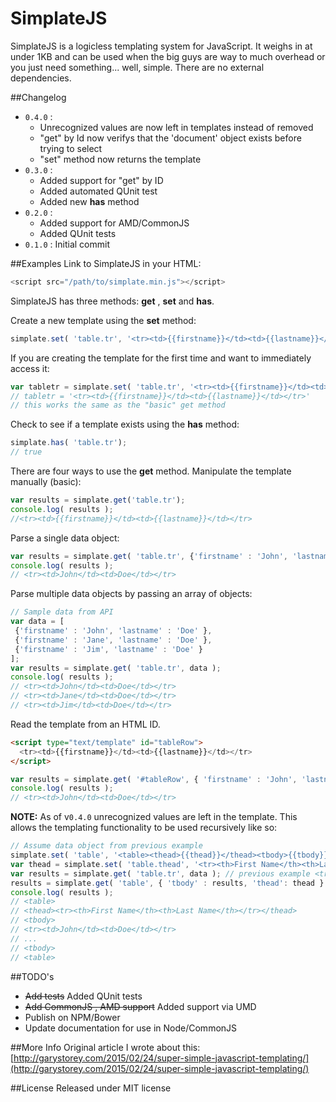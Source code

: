 # SimplateJS
SimplateJS is a logicless templating system for JavaScript.  It weighs in at under 1KB and can be used when the big guys are way to much overhead or you just need something... well, simple. There are no external dependencies.

##Changelog
* ``0.4.0`` :
    * Unrecognized values are now left in templates instead of removed
    * "get" by Id now verifys that the 'document' object exists before trying to select
    * "set" method now returns the template 
* ``0.3.0`` :
    * Added support for "get" by ID
    * Added automated QUnit test
    * Added new **has** method
* ``0.2.0`` : 
    * Added support for AMD/CommonJS
    * Added QUnit tests
* ``0.1.0`` :  Initial commit

##Examples
Link to SimplateJS in your HTML:

```javascript
<script src="/path/to/simplate.min.js"></script>
```

SimplateJS has three methods: **get** , **set** and **has**.

Create a new template using the **set** method:

```javascript
simplate.set( 'table.tr', '<tr><td>{{firstname}}</td><td>{{lastname}}</td></tr>' );
```
If you are creating the template for the first time and want to immediately access it:
```javascript
var tabletr = simplate.set( 'table.tr', '<tr><td>{{firstname}}</td><td>{{lastname}}</td></tr>' );
// tabletr = '<tr><td>{{firstname}}</td><td>{{lastname}}</td></tr>'
// this works the same as the "basic" get method
```


Check to see if a template exists using the **has** method:

```javascript
simplate.has( 'table.tr');
// true
```

There are four ways to use the **get** method.
Manipulate the template manually (basic):

```javascript
var results = simplate.get('table.tr');
console.log( results );
//<tr><td>{{firstname}}</td><td>{{lastname}}</td></tr>
```
Parse a single data object:

```javascript
var results = simplate.get( 'table.tr', {'firstname' : 'John', 'lastname' : 'Doe' } );
console.log( results );
// <tr><td>John</td><td>Doe</td></tr>
```
Parse multiple data objects by passing an array of objects:

```javascript
// Sample data from API
var data = [
 {'firstname' : 'John', 'lastname' : 'Doe' },
 {'firstname' : 'Jane', 'lastname' : 'Doe' },
 {'firstname' : 'Jim', 'lastname' : 'Doe' }
];
var results = simplate.get( 'table.tr', data );
console.log( results );
// <tr><td>John</td><td>Doe</td></tr>
// <tr><td>Jane</td><td>Doe</td></tr>
// <tr><td>Jim</td><td>Doe</td></tr>
```

Read the template from an HTML ID.
```html
<script type="text/template" id="tableRow">
  <tr><td>{{firstname}}</td><td>{{lastname}}</td></tr>
</script>
```
```javascript
var results = simplate.get( '#tableRow', { 'firstname' : 'John', 'lastname' : 'Doe' } );
console.log( results );
// <tr><td>John</td><td>Doe</td></tr>
```
**NOTE:** As of v`0.4.0` unrecognized values are left in the template. This allows the templating functionality to be used recursively like so:

```javascript
// Assume data object from previous example
simplate.set( 'table', '<table><thead>{{thead}}</thead><tbody>{{tbody}}</tbody></table>' );
var thead = simplate.set( 'table.thead', '<tr><th>First Name</th><th>Last Name</th></tr>' );
var results = simplate.get( 'table.tr', data ); // previous example <tr><td>John</td><td>Doe</td></tr> etc
results = simplate.get( 'table', { 'tbody' : results, 'thead': thead } );
console.log( results );
// <table>
// <thead><tr><th>First Name</th><th>Last Name</th></tr></thead>
// <tbody>
// <tr><td>John</td><td>Doe</td></tr>
// ...
// <tbody>
// <table>
```

##TODO's
 * ~~Add tests~~ Added QUnit tests
 * ~~Add CommonJS , AMD support~~  Added support via UMD
 * Publish on NPM/Bower
 * Update documentation for use in Node/CommonJS

##More Info
Original article I wrote about this:
[http://garystorey.com/2015/02/24/super-simple-javascript-templating/](http://garystorey.com/2015/02/24/super-simple-javascript-templating/)

##License
Released under MIT license
